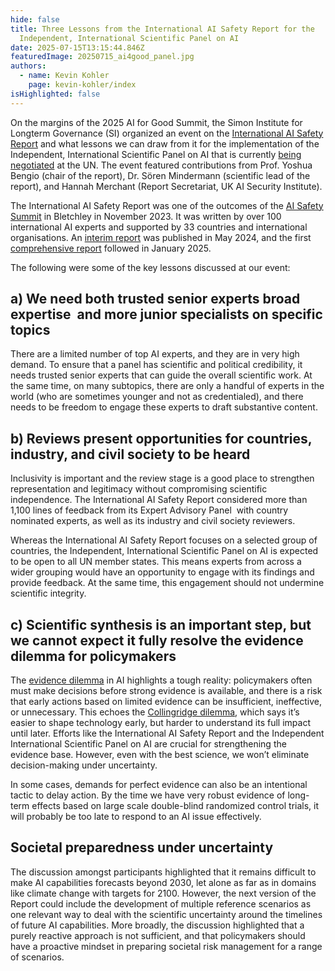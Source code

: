 ```yaml
---
hide: false
title: Three Lessons from the International AI Safety Report for the
  Independent, International Scientific Panel on AI
date: 2025-07-15T13:15:44.846Z
featuredImage: 20250715_ai4good_panel.jpg
authors:
  - name: Kevin Kohler
    page: kevin-kohler/index
isHighlighted: false
---
```

On the margins of the 2025 AI for Good Summit, the Simon Institute for Longterm Governance (SI) organized an event on the [International AI Safety Report](https://assets.publishing.service.gov.uk/media/679a0c48a77d250007d313ee/International_AI_Safety_Report_2025_accessible_f.pdf) and what lessons we can draw from it for the implementation of the Independent, International Scientific Panel on AI that is currently [being negotiated](https://www.simoninstitute.ch/blog/post/response-to-revisions-2-3-of-the-independent-international-scientific-panel-on-ai-and-the-global-dialogue-on-ai-governance/) at the UN. The event featured contributions from Prof. Yoshua Bengio (chair of the report), Dr. Sören Mindermann (scientific lead of the report), and Hannah Merchant (Report Secretariat, UK AI Security Institute).

The International AI Safety Report was one of the outcomes of the [AI Safety Summit](https://www.gov.uk/government/publications/ai-safety-summit-2023-chairs-statement-2-november/chairs-summary-of-the-ai-safety-summit-2023-bletchley-park) in Bletchley in November 2023. It was written by over 100 international AI experts and supported by 33 countries and international organisations. An [interim report](https://assets.publishing.service.gov.uk/media/6716673b96def6d27a4c9b24/international_scientific_report_on_the_safety_of_advanced_ai_interim_report.pdf) was published in May 2024, and the first [comprehensive report](https://assets.publishing.service.gov.uk/media/679a0c48a77d250007d313ee/International_AI_Safety_Report_2025_accessible_f.pdf) followed in January 2025. 

The following were some of the key lessons discussed at our event:

## **a) We need both trusted senior experts broad expertise  and more junior specialists on specific topics**

There are a limited number of top AI experts, and they are in very high demand. To ensure that a panel has scientific and political credibility, it needs trusted senior experts that can guide the overall scientific work. At the same time, on many subtopics, there are only a handful of experts in the world (who are sometimes younger and not as credentialed), and there needs to be freedom to engage these experts to draft substantive content.

## **b) Reviews present opportunities for countries, industry, and civil society to be heard**

Inclusivity is important and the review stage is a good place to strengthen representation and legitimacy without compromising scientific independence. The International AI Safety Report considered more than 1,100 lines of feedback from its Expert Advisory Panel  with country nominated experts, as well as its industry and civil society reviewers.

Whereas the International AI Safety Report focuses on a selected group of countries, the Independent, International Scientific Panel on AI is expected to be open to all UN member states. This means experts from across a wider grouping would have an opportunity to engage with its findings and provide feedback. At the same time, this engagement should not undermine scientific integrity.

## **c) Scientific synthesis is an important step, but we cannot expect it fully resolve the evidence dilemma for policymakers**

The [evidence dilemma](https://assets.publishing.service.gov.uk/media/679a0c48a77d250007d313ee/International_AI_Safety_Report_2025_accessible_f.pdf#page=14) in AI highlights a tough reality: policymakers often must make decisions before strong evidence is available, and there is a risk that early actions based on limited evidence can be insufficient, ineffective, or unnecessary. This echoes the [Collingridge dilemma](https://en.wikipedia.org/wiki/Collingridge_dilemma), which says it’s easier to shape technology early, but harder to understand its full impact until later. Efforts like the International AI Safety Report and the Independent International Scientific Panel on AI are crucial for strengthening the evidence base. However, even with the best science, we won’t eliminate decision-making under uncertainty.

In some cases, demands for perfect evidence can also be an intentional tactic to delay action. By the time we have very robust evidence of long-term effects based on large scale double-blind randomized control trials, it will probably be too late to respond to an AI issue effectively.

## **Societal preparedness under uncertainty**

The discussion amongst participants highlighted that it remains difficult to make AI capabilities forecasts beyond 2030, let alone as far as in domains like climate change with targets for 2100. However, the next version of the Report could include the development of multiple reference scenarios as one relevant way to deal with the scientific uncertainty around the timelines of future AI capabilities. More broadly, the discussion highlighted that a purely reactive approach is not sufficient, and that policymakers should have a proactive mindset in preparing societal risk management for a range of scenarios.